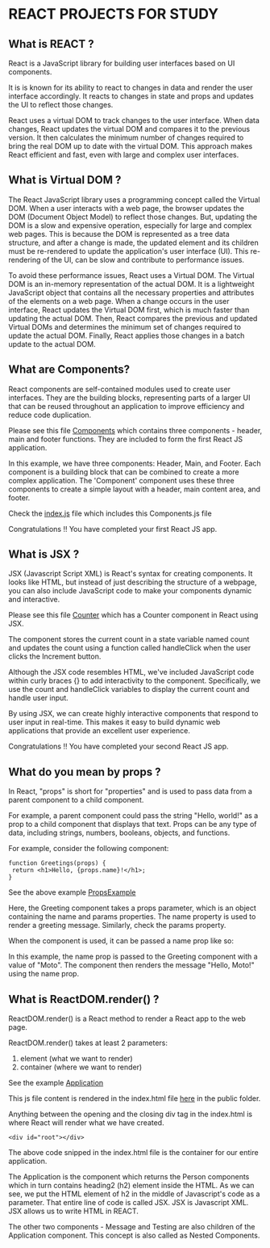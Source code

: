 # REACT PROJECTS FOR STUDY

## What is REACT ?

React is a JavaScript library for building user interfaces based on UI
components.

It is is known for its ability to react to changes in data and render the user interface accordingly.
It reacts to changes in state and props and updates the UI to reflect those changes.

React uses a virtual DOM to track changes to the user interface. When data changes, React updates the virtual DOM and compares it to the
previous version. It then calculates the minimum number of changes required to bring the real DOM up to date with the virtual DOM. This
approach makes React efficient and fast, even with large and complex user interfaces.

## What is Virtual DOM ?

The React JavaScript library uses a programming concept called the Virtual DOM. When a user interacts with a web page, the browser
updates the DOM (Document Object Model) to reflect those changes.
But, updating the DOM is a slow and expensive operation, especially for large and complex web pages. This is because the DOM is
represented as a tree data structure, and after a change is made, the updated element and its children must be re-rendered to update the
application's user interface (UI). This re-rendering of the UI, can be slow and contribute to performance issues.

To avoid these performance issues, React uses a Virtual DOM. The Virtual DOM is an in-memory representation of the actual DOM. It
is a lightweight JavaScript object that contains all the necessary properties and attributes of the elements on a web page. When a change
occurs in the user interface, React updates the Virtual DOM first, which is much faster than updating the actual DOM. Then, React compares the previous and updated Virtual DOMs and determines the minimum set of changes required to update the actual DOM. Finally, React applies
those changes in a batch update to the actual DOM.

## What are Components?

React components are self-contained modules used to create user interfaces. They are the building blocks, representing parts of a larger UI that can be reused throughout an application to improve efficiency and reduce code duplication.

Please see this file [Components](https://github.com/hegde421201/REACT_PROJECTS/blob/main/first-app/src/Components.js) which contains three components - header, main and footer functions. They are included to form the first React JS application.

In this example, we have three components: Header, Main, and Footer.
Each component is a building block that can be combined to create a more complex application. The 'Component' component uses these three
components to create a simple layout with a header, main content area, and footer.

Check the [index.js](https://github.com/hegde421201/REACT_PROJECTS/blob/main/first-app/src/index.js) file which includes this Components.js file

Congratulations !! You have completed your first React JS app.

## What is JSX ?

JSX (Javascript Script XML) is React's syntax for creating components.
It looks like HTML, but instead of just describing the structure of a webpage, you can also include JavaScript code to make your components dynamic and interactive.

Please see this file [Counter](https://github.com/hegde421201/REACT_PROJECTS/blob/main/second-app/src/Counter.js) which has a Counter component in React using JSX.

The component stores the current count in a state variable named count and updates the count using a function called handleClick when the user
clicks the Increment button.

Although the JSX code resembles HTML, we've included JavaScript code within curly braces {} to add interactivity to the component. Specifically, we use the count and handleClick variables to display the current count and handle user input.

By using JSX, we can create highly interactive components that respond to user input in real-time. This makes it easy to build dynamic web
applications that provide an excellent user experience.

Congratulations !! You have completed your second React JS app.

## What do you mean by props ?

In React, "props" is short for "properties" and is used to pass data from a parent component to a child component.

For example, a parent component could pass the string "Hello, world!" as a prop to a child
component that displays that text. Props can be any type of data, including strings, numbers, booleans, objects, and functions.

For example, consider the following component:

```
function Greetings(props) {
 return <h1>Hello, {props.name}!</h1>;
}
```

See the above example [PropsExample](https://github.com/hegde421201/REACT_PROJECTS/blob/main/second-app/src/PropsExample.js)

Here, the Greeting component takes a props parameter, which is an object
containing the name and params properties. The name property is used to render a
greeting message. Similarly, check the params property.

When the component is used, it can be passed a name prop like so:
<PropsExample name="Moto" params="Checking" />

In this example, the name prop is passed to the Greeting component with a value of "Moto". The component then renders the message "Hello, Moto!" using the name prop.

## What is ReactDOM.render() ?

ReactDOM.render() is a React method to render a React app to the web page.

ReactDOM.render() takes at least 2 parameters:

1. element (what we want to render)
2. container (where we want to render)

See the example [Application](https://github.com/hegde421201/REACT_PROJECTS/blob/main/third-app/src/index.js)

This js file content is rendered in the index.html file [here](https://github.com/hegde421201/REACT_PROJECTS/blob/main/third-app/public/index.html) in the public folder.

Anything between the opening and the closing div tag in the index.html is where React will render what we have created.

```
<div id="root"></div>
```

The above code snipped in the index.html file is the container for our entire application.

The Application is the component which returns the Person components which in turn contains heading2 (h2) element inside the HTML.
As we can see, we put the HTML element of h2 in the middle of Javascript's code as a parameter. That entire line of code is called JSX.
JSX is Javascript XML. JSX allows us to write HTML in REACT.

The other two components - Message and Testing are also children of the Application component. This concept is also called as Nested Components.
